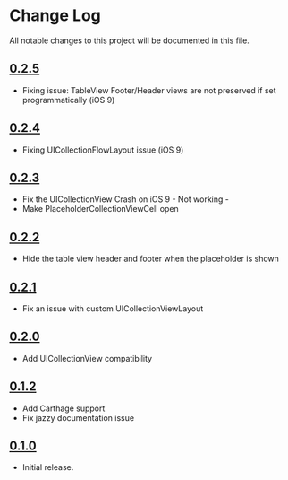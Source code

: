 # Change Log
All notable changes to this project will be documented in this file.

## [0.2.5](https://github.com/HamzaGhazouani/HGPlaceholders/releases/tag/0.2.5)

* Fixing issue: TableView Footer/Header views are not preserved if set programmatically  (iOS 9) 

## [0.2.4](https://github.com/HamzaGhazouani/HGPlaceholders/releases/tag/0.2.4)

* Fixing UICollectionFlowLayout issue (iOS 9) 

## [0.2.3](https://github.com/HamzaGhazouani/HGPlaceholders/releases/tag/0.2.3)

* Fix the UICollectionView Crash on iOS 9 - Not working - 
* Make PlaceholderCollectionViewCell open 

## [0.2.2](https://github.com/HamzaGhazouani/HGPlaceholders/releases/tag/0.2.2)

* Hide the table view header and footer when the placeholder is shown 

## [0.2.1](https://github.com/HamzaGhazouani/HGPlaceholders/releases/tag/0.2.1)

* Fix an issue with custom UICollectionViewLayout

## [0.2.0](https://github.com/HamzaGhazouani/HGPlaceholders/releases/tag/0.2.0)

* Add UICollectionView compatibility

## [0.1.2](https://github.com/HamzaGhazouani/HGPlaceholders/releases/tag/0.1.2)

* Add Carthage support
* Fix jazzy documentation issue

## [0.1.0](https://github.com/HamzaGhazouani/HGPlaceholders/releases/tag/0.1.0)

* Initial release.
